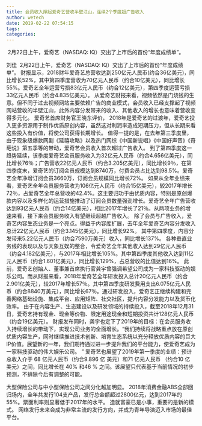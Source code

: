```yaml
---
title: 会员收入撑起爱奇艺营收半壁江山，连续2个季度超广告收入
author: wetech
date: 2019-02-22 07:54:15
tags: 
categories: 
---
```

 2月22日上午，爱奇艺（NASDAQ: IQ）交出了上市后的首份“年度成绩单”。
<!-- more -->
刘佳
 2月22日上午，爱奇艺（NASDAQ: IQ）交出了上市后的首份“年度成绩单”。
财报显示，2018财年爱奇艺总营收达到250亿元人民币(约合36亿美元)，同比增长52%，其中第四季度营收为70亿元人民币（约合10亿美元），同比增长55%。爱奇艺全年运营亏损83亿元人民币（约合12亿美元），第四季度运营亏损33亿元人民币（约合4.835亿美元）。
从爱奇艺财报来看，视频依然是门烧钱的生意。但不同于过去视频网站主要依赖广告的商业模式，会员收入已经支撑起了视频网站营收的半壁江山，此外内容分发带来的收入、其他收入的增长也意味着营收变得多元化。
爱奇艺首席财务官王晓东评价， 2018年是爱奇艺的过渡年，爱奇艺投入更多资源用于制作优质原创内容，虽然这对利润率造成短期压力，但从长期来看这些投入有价值，将使公司获得长期增长。
值得一提的是，在去年第三季度里，由于现象级爆款网剧《延禧攻略》以及热门网综《中国新说唱》《中国好声音》《奇葩说》第五季等的带动，爱奇艺会员收入首次超过广告收入。
到了第四季度这一趋势延续，该季度爱奇艺会员服务收入为32亿元人民币（约合4.656亿美元），同比增长76％；广告营收22亿元人民币（约合3.205亿美元），同比增长9％，在第四季度末，爱奇艺的订阅会员规模达到8740万，付费会员占比达到98.5%。爱奇艺全年净增订阅会员3660万，订阅会员规模同比增长72%。
如果从全年业绩来看，爱奇艺全年会员服务营收为106亿元人民币（约合15亿美元），较2017年增长72％，占爱奇艺全年总营收的42.4%。这主要归功于由优质内容，特别是原创爆款内容以及多样化的运营措施推动了订阅会员数量强劲增长。爱奇艺全年广告营收达到93亿元人民币（约合14亿美元），相比2017年增长了21％。从两项业务的增速来看，接下来会员服务收入有望继续超越广告收入。
除了会员与广告收入，爱奇艺内容生态业务是一个亮点。得益于内容库扩展，去年全年爱奇艺内容分发收入总计22亿元人民币（约合3.145亿美元），同比增长92%。 其中第四季度，内容分发带来5.22亿元人民币（约合7590万美元）收入，同比增长137%。
各种垂直业务线的表现以及与天象互娱的整合，令爱奇艺全年其他收入达到29亿元人民币（约合4.182亿美元），与2017年相比增长105%。其中第四季度其他收入达到11亿元人民币（约合1.601亿美元），同比增长129%，占总营收的比值达到16%。
此前，爱奇艺创始人、董事兼首席执行官龚宇曾强调希望公司成为一家科技驱动的娱乐公司。而从财报来看，2018年爱奇艺全年研发投入总计20亿元人民币（约合2.901亿美元），较2017年增长57％。其中第四季度研发费用支出6.075亿元人民币（约合8840万美元），同比增长67％。通过研发投入，爱奇艺正继续构建和完善网络基础设施、集成平台、应用矩阵、社交社区，提升内容分发能力以及货币化效率。
由于在内容生产、生态建设以及研发领域的持续投入，截至2018年12月31日，爱奇艺持有现金、现金等价物、限定用途现金和短期投资共计128亿元人民币（约合19亿美元）。
财报发布同时，龚宇也定下了2019年的目标：在会员服务收入持续增长的带动下，实现公司业务的全面增长。“我们持续将战略重点放在原创优质内容生产，同时继续推进技术创新、培育生态系统以充分释放优质内容的巨大IP价值。展望新的一年，我们期待通过进一步提升我们的平台能力，使爱奇艺成为一家科技驱动的伟大娱乐公司。 ”
爱奇艺也展望了2019年第一季度的业绩：预计总收入介于 68 亿元人民币（约合9.896 亿 美元）和71 亿元人民币 （约合10 亿 美元）之间，同比增长在 40% 和46 % 之间。该展望只代表基于当前情况的初步预测，不排除今后有调整的可能。
 
 
大型保险公司与中小型保险公司之间分化越加明显。
2018年消费金融ABS全部回归场内，全年共发行104支产品，发行总金额超过2800亿元，达到2017年的55%。票面利率则显著低于2017年的水平。
造就富豪已是小事，重要的是新的模式。
网络发行未来会成为非常主流的发行方向，并成为青年导演迈入市场的最佳平台。
